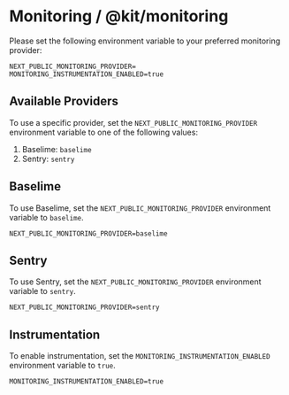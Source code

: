 # Monitoring / @kit/monitoring

Please set the following environment variable to your preferred monitoring provider:

```
NEXT_PUBLIC_MONITORING_PROVIDER=
MONITORING_INSTRUMENTATION_ENABLED=true
```

## Available Providers

To use a specific provider, set the `NEXT_PUBLIC_MONITORING_PROVIDER` environment variable to one of the following values:

1. Baselime: `baselime`
2. Sentry: `sentry`

## Baselime

To use Baselime, set the `NEXT_PUBLIC_MONITORING_PROVIDER` environment variable to `baselime`.

```
NEXT_PUBLIC_MONITORING_PROVIDER=baselime
```

## Sentry

To use Sentry, set the `NEXT_PUBLIC_MONITORING_PROVIDER` environment variable to `sentry`.

```
NEXT_PUBLIC_MONITORING_PROVIDER=sentry
```

## Instrumentation

To enable instrumentation, set the `MONITORING_INSTRUMENTATION_ENABLED` environment variable to `true`.

```
MONITORING_INSTRUMENTATION_ENABLED=true
```